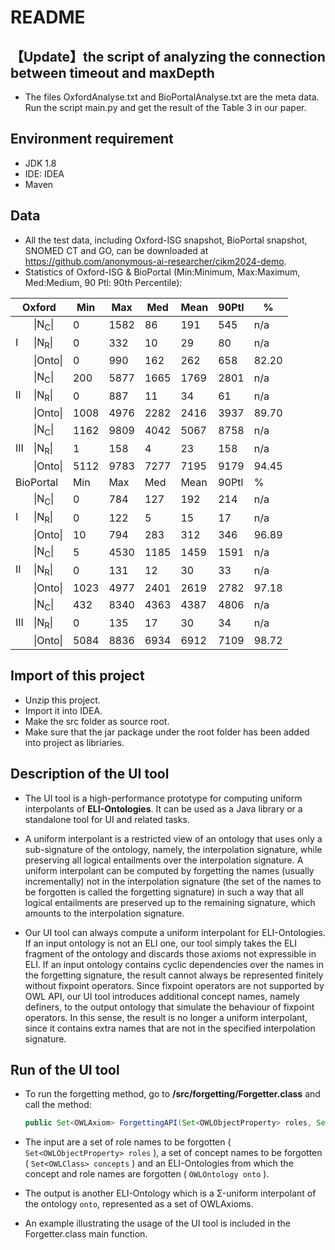 # README
## 【Update】the script of analyzing the connection between timeout and maxDepth

* The files OxfordAnalyse.txt and BioPortalAnalyse.txt are the meta data. Run the script main.py and get the result of the Table 3 in our paper.

## Environment requirement

* JDK 1.8
* IDE: IDEA 
* Maven

## Data

* All the test data, including Oxford-ISG snapshot, BioPortal snapshot,  SNOMED CT and GO, can be downloaded at https://github.com/anonymous-ai-researcher/cikm2024-demo.
* Statistics of Oxford-ISG & BioPortal (Min:Minimum, Max:Maximum, Med:Medium, 90 Ptl: 90th Percentile):


<div align="center">
<table class="tg">
<thead>
  <tr>
    <th class="tg-7btt" colspan="2">Oxford</th>
    <th class="tg-7btt">Min</th>
    <th class="tg-7btt">Max</th>
    <th class="tg-7btt">Med</th>
    <th class="tg-7btt">Mean</th>
    <th class="tg-7btt">90Ptl</th>
    <th class="tg-7btt">%</th>
  </tr>
</thead>
<tbody>
  <tr>
    <td class="tg-c3ow" rowspan="3">I</td>
    <td class="tg-c3ow">|N<sub>C</sub>|</td>
    <td class="tg-c3ow">0</td>
    <td class="tg-c3ow">1582</td>
    <td class="tg-c3ow">86</td>
    <td class="tg-c3ow">191</td>
    <td class="tg-c3ow">545</td>
    <td class="tg-c3ow">n/a</td>
  </tr>
  <tr>
    <td class="tg-c3ow">|N<sub>R</sub>|</td>
    <td class="tg-c3ow">0</td>
    <td class="tg-c3ow">332</td>
    <td class="tg-c3ow">10</td>
    <td class="tg-c3ow">29</td>
    <td class="tg-c3ow">80</td>
    <td class="tg-c3ow">n/a</td>
  </tr>
  <tr>
    <td class="tg-c3ow">|Onto|</td>
    <td class="tg-c3ow">0</td>
    <td class="tg-c3ow">990</td>
    <td class="tg-c3ow">162</td>
    <td class="tg-c3ow">262</td>
    <td class="tg-c3ow">658</td>
    <td class="tg-c3ow">82.20</td>
  </tr>
  <tr>
    <td class="tg-c3ow" rowspan="3">II</td>
    <td class="tg-c3ow">|N<sub>C</sub>|</td>
    <td class="tg-c3ow">200</td>
    <td class="tg-c3ow">5877</td>
    <td class="tg-c3ow">1665</td>
    <td class="tg-c3ow">1769</td>
    <td class="tg-c3ow">2801</td>
    <td class="tg-c3ow">n/a</td>
  </tr>
  <tr>
    <td class="tg-c3ow">|N<sub>R</sub>|</td>
    <td class="tg-c3ow">0</td>
    <td class="tg-c3ow">887</td>
    <td class="tg-c3ow">11</td>
    <td class="tg-c3ow">34</td>
    <td class="tg-c3ow">61</td>
    <td class="tg-c3ow">n/a</td>
  </tr>
  <tr>
    <td class="tg-c3ow">|Onto|</td>
    <td class="tg-c3ow">1008</td>
    <td class="tg-c3ow">4976</td>
    <td class="tg-c3ow">2282</td>
    <td class="tg-c3ow">2416</td>
    <td class="tg-c3ow">3937</td>
    <td class="tg-c3ow">89.70</td>
  </tr>
  <tr>
    <td class="tg-c3ow" rowspan="3">III</td>
    <td class="tg-c3ow">|N<sub>C</sub>|</td>
    <td class="tg-c3ow">1162</td>
    <td class="tg-c3ow">9809</td>
    <td class="tg-c3ow">4042</td>
    <td class="tg-c3ow">5067</td>
    <td class="tg-c3ow">8758</td>
    <td class="tg-c3ow">n/a</td>
  </tr>
  <tr>
    <td class="tg-c3ow">|N<sub>R</sub>|</td>
    <td class="tg-c3ow">1</td>
    <td class="tg-c3ow">158</td>
    <td class="tg-c3ow">4</td>
    <td class="tg-c3ow">23</td>
    <td class="tg-c3ow">158</td>
    <td class="tg-c3ow">n/a</td>
  </tr>
  <tr>
    <td class="tg-c3ow">|Onto|</td>
    <td class="tg-c3ow">5112</td>
    <td class="tg-c3ow">9783</td>
    <td class="tg-c3ow">7277</td>
    <td class="tg-c3ow">7195</td>
    <td class="tg-c3ow">9179</td>
    <td class="tg-c3ow">94.45</td>
  </tr>
  <tr>
    <td class="tg-7btt" colspan="2">BioPortal</td>
    <td class="tg-7btt">Min</td>
    <td class="tg-7btt">Max</td>
    <td class="tg-7btt">Med</td>
    <td class="tg-7btt">Mean</td>
    <td class="tg-7btt">90Ptl</td>
    <td class="tg-7btt">%</td>
  </tr>
  <tr>
    <td class="tg-c3ow" rowspan="3">I</td>
    <td class="tg-c3ow">|N<sub>C</sub>|</td>
    <td class="tg-c3ow">0</td>
    <td class="tg-c3ow">784</td>
    <td class="tg-c3ow">127</td>
    <td class="tg-c3ow">192</td>
    <td class="tg-c3ow">214</td>
    <td class="tg-c3ow">n/a</td>
  </tr>
  <tr>
    <td class="tg-c3ow">|N<sub>R</sub>|</td>
    <td class="tg-c3ow">0</td>
    <td class="tg-c3ow">122</td>
    <td class="tg-c3ow">5</td>
    <td class="tg-c3ow">15</td>
    <td class="tg-c3ow">17</td>
    <td class="tg-c3ow">n/a</td>
  </tr>
  <tr>
    <td class="tg-c3ow">|Onto|</td>
    <td class="tg-c3ow">10</td>
    <td class="tg-c3ow">794</td>
    <td class="tg-c3ow">283</td>
    <td class="tg-c3ow">312</td>
    <td class="tg-c3ow">346</td>
    <td class="tg-c3ow">96.89</td>
  </tr>
  <tr>
    <td class="tg-c3ow" rowspan="3">II</td>
    <td class="tg-c3ow">|N<sub>C</sub>|</td>
    <td class="tg-c3ow">5</td>
    <td class="tg-c3ow">4530</td>
    <td class="tg-c3ow">1185</td>
    <td class="tg-c3ow">1459</td>
    <td class="tg-c3ow">1591</td>
    <td class="tg-c3ow">n/a</td>
  </tr>
  <tr>
    <td class="tg-c3ow">|N<sub>R</sub>|</td>
    <td class="tg-c3ow">0</td>
    <td class="tg-c3ow">131</td>
    <td class="tg-c3ow">12</td>
    <td class="tg-c3ow">30</td>
    <td class="tg-c3ow">33</td>
    <td class="tg-c3ow">n/a</td>
  </tr>
  <tr>
    <td class="tg-c3ow">|Onto|</td>
    <td class="tg-c3ow">1023</td>
    <td class="tg-c3ow">4977</td>
    <td class="tg-c3ow">2401</td>
    <td class="tg-c3ow">2619</td>
    <td class="tg-c3ow">2782</td>
    <td class="tg-c3ow">97.18</td>
  </tr>
  <tr>
    <td class="tg-c3ow" rowspan="3">III</td>
    <td class="tg-c3ow">|N<sub>C</sub>|</td>
    <td class="tg-c3ow">432</td>
    <td class="tg-c3ow">8340</td>
    <td class="tg-c3ow">4363</td>
    <td class="tg-c3ow">4387</td>
    <td class="tg-c3ow">4806</td>
    <td class="tg-c3ow">n/a</td>
  </tr>
  <tr>
    <td class="tg-c3ow">|N<sub>R</sub>|</td>
    <td class="tg-c3ow">0</td>
    <td class="tg-c3ow">135</td>
    <td class="tg-c3ow">17</td>
    <td class="tg-c3ow">30</td>
    <td class="tg-c3ow">34</td>
    <td class="tg-c3ow">n/a</td>
  </tr>
  <tr>
    <td class="tg-c3ow">|Onto|</td>
    <td class="tg-c3ow">5084</td>
    <td class="tg-c3ow">8836</td>
    <td class="tg-c3ow">6934</td>
    <td class="tg-c3ow">6912</td>
    <td class="tg-c3ow">7109</td>
    <td class="tg-c3ow">98.72</td>
  </tr>
</tbody>
</table>
</div>

## Import of this project

* Unzip this project.
* Import it into IDEA.
* Make the src folder as source root.
* Make sure that the jar package under the root folder has been added into project as libriaries.

## Description of the UI tool

* The UI tool is a high-performance prototype for computing uniform interpolants of **ELI-Ontologies**. It can be used as a Java library or a standalone tool for UI and related tasks.

* A uniform interpolant is a restricted view of an ontology that uses only a sub-signature of the ontology, namely, the interpolation signature, while preserving all logical entailments over the interpolation signature. A uniform interpolant can be computed by forgetting the names (usually incrementally) not  in the interpolation signature (the set of the names to be forgotten is called the forgetting signature) in such a way that all logical entailments are preserved up to the remaining signature, which amounts to the interpolation signature.

* Our UI tool can always compute a uniform interpolant for ELI-Ontologies. If an input ontology is not an ELI one, our tool simply takes the ELI fragment of the ontology and discards those axioms not expressible in ELI. If an input ontology contains cyclic dependencies over the names in the forgetting signature, the result cannot always be represented finitely without fixpoint operators. Since fixpoint operators are not supported by OWL API, our UI tool introduces additional concept names, namely definers, to the output ontology that simulate the behaviour of fixpoint operators. In this sense, the result is no longer a uniform interpolant, since it contains extra names that are not in the specified interpolation signature.

## Run of the UI tool

* To run the forgetting method, go to  **/src/forgetting/Forgetter.class** and call the method: 

  ```java
  public Set<OWLAxiom> ForgettingAPI(Set<OWLObjectProperty> roles, Set<OWLClass> concepts, OWLOntology onto)
  ```

* The input are a set of role names to be forgotten  ( ``` Set<OWLObjectProperty> roles ``` ),  a set of concept names to be forgotten ( ``` Set<OWLClass> concepts ``` ) and an ELI-Ontologies from which the concept and role names are forgotten ( ``` OWLOntology onto ``` ).

* The output is another ELI-Ontology which is a Σ-uniform interpolant of the ontology ``onto``, represented as a set of OWLAxioms.

* An example illustrating the usage of the UI tool is included in the Forgetter.class main function.
